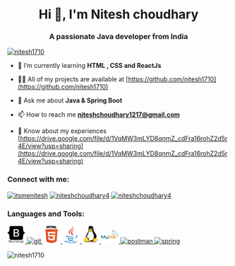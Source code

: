 <h1 align="center">Hi 👋, I'm Nitesh choudhary</h1>
<h3 align="center">A passionate Java developer from India</h3>

<p align="left"> <a href="https://github.com/ryo-ma/github-profile-trophy"><img src="https://github-profile-trophy.vercel.app/?username=nitesh1710" alt="nitesh1710" /></a> </p>

- 🌱 I’m currently learning **HTML , CSS and ReactJs**

- 👨‍💻 All of my projects are available at [https://github.com/nitesh1710](https://github.com/nitesh1710)

- 💬 Ask me about **Java & Spring Boot**

- 📫 How to reach me **niteshchoudhary1217@gmail.com**

- 📄 Know about my experiences [https://drive.google.com/file/d/1VqMW3mLYD8qnmZ_cdFra16rohZ2d5r4E/view?usp=sharing](https://drive.google.com/file/d/1VqMW3mLYD8qnmZ_cdFra16rohZ2d5r4E/view?usp=sharing)

<h3 align="left">Connect with me:</h3>
<p align="left">
<a href="https://linkedin.com/in/itsmenitesh" target="blank"><img align="center" src="https://raw.githubusercontent.com/rahuldkjain/github-profile-readme-generator/master/src/images/icons/Social/linked-in-alt.svg" alt="itsmenitesh" height="30" width="40" /></a>
<a href="https://www.hackerrank.com/niteshchoudhary4" target="blank"><img align="center" src="https://raw.githubusercontent.com/rahuldkjain/github-profile-readme-generator/master/src/images/icons/Social/hackerrank.svg" alt="niteshchoudhary4" height="30" width="40" /></a>
<a href="https://www.leetcode.com/niteshchoudhary4" target="blank"><img align="center" src="https://raw.githubusercontent.com/rahuldkjain/github-profile-readme-generator/master/src/images/icons/Social/leet-code.svg" alt="niteshchoudhary4" height="30" width="40" /></a>
</p>

<h3 align="left">Languages and Tools:</h3>
<p align="left"> <a href="https://getbootstrap.com" target="_blank" rel="noreferrer"> <img src="https://raw.githubusercontent.com/devicons/devicon/master/icons/bootstrap/bootstrap-plain-wordmark.svg" alt="bootstrap" width="40" height="40"/> </a> <a href="https://git-scm.com/" target="_blank" rel="noreferrer"> <img src="https://www.vectorlogo.zone/logos/git-scm/git-scm-icon.svg" alt="git" width="40" height="40"/> </a> <a href="https://www.w3.org/html/" target="_blank" rel="noreferrer"> <img src="https://raw.githubusercontent.com/devicons/devicon/master/icons/html5/html5-original-wordmark.svg" alt="html5" width="40" height="40"/> </a> <a href="https://www.java.com" target="_blank" rel="noreferrer"> <img src="https://raw.githubusercontent.com/devicons/devicon/master/icons/java/java-original.svg" alt="java" width="40" height="40"/> </a> <a href="https://www.linux.org/" target="_blank" rel="noreferrer"> <img src="https://raw.githubusercontent.com/devicons/devicon/master/icons/linux/linux-original.svg" alt="linux" width="40" height="40"/> </a> <a href="https://www.mysql.com/" target="_blank" rel="noreferrer"> <img src="https://raw.githubusercontent.com/devicons/devicon/master/icons/mysql/mysql-original-wordmark.svg" alt="mysql" width="40" height="40"/> </a> <a href="https://postman.com" target="_blank" rel="noreferrer"> <img src="https://www.vectorlogo.zone/logos/getpostman/getpostman-icon.svg" alt="postman" width="40" height="40"/> </a> <a href="https://spring.io/" target="_blank" rel="noreferrer"> <img src="https://www.vectorlogo.zone/logos/springio/springio-icon.svg" alt="spring" width="40" height="40"/> </a> </p>

<p><img align="center" src="https://github-readme-stats.vercel.app/api/top-langs?username=nitesh1710&show_icons=true&locale=en&layout=compact" alt="nitesh1710" /></p>
